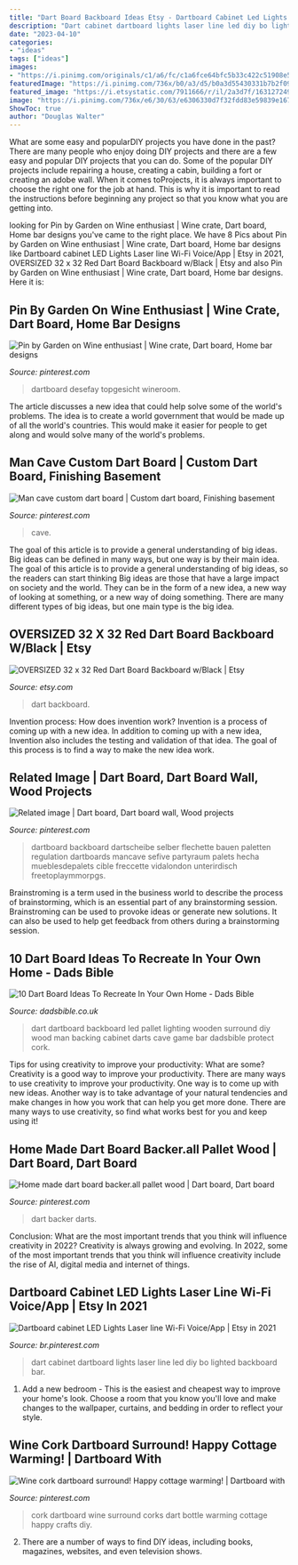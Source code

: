 ```yaml
---
title: "Dart Board Backboard Ideas Etsy - Dartboard Cabinet Led Lights Laser Line Wi-fi Voice/app"
description: "Dart cabinet dartboard lights laser line led diy bo lighted backboard bar"
date: "2023-04-10"
categories:
- "ideas"
tags: ["ideas"]
images:
- "https://i.pinimg.com/originals/c1/a6/fc/c1a6fce64bfc5b33c422c51908e55794.jpg"
featuredImage: "https://i.pinimg.com/736x/b0/a3/d5/b0a3d55430331b7b2f09c0871f68cbe5.jpg"
featured_image: "https://i.etsystatic.com/7911666/r/il/2a3d7f/1631272491/il_794xN.1631272491_h71w.jpg"
image: "https://i.pinimg.com/736x/e6/30/63/e6306330d7f32fdd83e59839e167c122.jpg"
ShowToc: true
author: "Douglas Walter"
---
```



What are some easy and popularDIY projects you have done in the past?
There are many people who enjoy doing DIY projects and there are a few easy and popular DIY projects that you can do. Some of the popular DIY projects include repairing a house, creating a cabin, building a fort or creating an adobe wall. When it comes toProjects, it is always important to choose the right one for the job at hand. This is why it is important to read the instructions before beginning any project so that you know what you are getting into.

	

		
looking for Pin by Garden on Wine enthusiast | Wine crate, Dart board, Home bar designs you've came to the right place. We have 8 Pics about Pin by Garden on Wine enthusiast | Wine crate, Dart board, Home bar designs like Dartboard cabinet LED Lights Laser line Wi-Fi Voice/App | Etsy in 2021, OVERSIZED 32 x 32 Red Dart Board Backboard w/Black | Etsy and also Pin by Garden on Wine enthusiast | Wine crate, Dart board, Home bar designs. Here it is:
		
    
## Pin By Garden On Wine Enthusiast | Wine Crate, Dart Board, Home Bar Designs

<img loading=lazy src="https://i.pinimg.com/736x/e6/30/63/e6306330d7f32fdd83e59839e167c122.jpg" onerror="this.onerror=null;this.src='https://tse1.mm.bing.net/th?id=OIP.WgoVq_Gqz4ee6R6SIVgrUAHaJ4&amp;pid=15.1';" alt="Pin by Garden on Wine enthusiast | Wine crate, Dart board, Home bar designs">

_Source: pinterest.com_

>dartboard desefay topgesicht wineroom. 

	

The article discusses a new idea that could help solve some of the world's problems. The idea is to create a world government that would be made up of all the world's countries. This would make it easier for people to get along and would solve many of the world's problems.

    
## Man Cave Custom Dart Board | Custom Dart Board, Finishing Basement

<img loading=lazy src="https://i.pinimg.com/originals/7f/40/9e/7f409efce123c6e6c85dc3f2323d7d8c.jpg" onerror="this.onerror=null;this.src='https://tse3.mm.bing.net/th?id=OIP.s9yTqdNXWQ2bfQZ_CdLtJwHaJ4&amp;pid=15.1';" alt="Man cave custom dart board | Custom dart board, Finishing basement">

_Source: pinterest.com_

>cave. 

	

The goal of this article is to provide a general understanding of big ideas. Big ideas can be defined in many ways, but one way is by their main idea. The goal of this article is to provide a general understanding of big ideas, so the readers can start thinking
Big ideas are those that have a large impact on society and the world. They can be in the form of a new idea, a new way of looking at something, or a new way of doing something. There are many different types of big ideas, but one main type is the big idea.

    
## OVERSIZED 32 X 32 Red Dart Board Backboard W/Black | Etsy

<img loading=lazy src="https://i.etsystatic.com/7911666/r/il/2a3d7f/1631272491/il_794xN.1631272491_h71w.jpg" onerror="this.onerror=null;this.src='https://tse1.mm.bing.net/th?id=OIP.gHkF5tl2idDawB65tENavQHaE7&amp;pid=15.1';" alt="OVERSIZED 32 x 32 Red Dart Board Backboard w/Black | Etsy">

_Source: etsy.com_

>dart backboard. 

	

Invention process: How does invention work?
Invention is a process of coming up with a new idea. In addition to coming up with a new idea, Invention also includes the testing and validation of that idea. The goal of this process is to find a way to make the new idea work.

    
## Related Image | Dart Board, Dart Board Wall, Wood Projects

<img loading=lazy src="https://i.pinimg.com/originals/c1/a6/fc/c1a6fce64bfc5b33c422c51908e55794.jpg" onerror="this.onerror=null;this.src='https://tse2.mm.bing.net/th?id=OIP.dDDqD5M8L479mQXGz3C9YAHaLR&amp;pid=15.1';" alt="Related image | Dart board, Dart board wall, Wood projects">

_Source: pinterest.com_

>dartboard backboard dartscheibe selber flechette bauen paletten regulation dartboards mancave sefive partyraum palets hecha mueblesdepalets cible freccette vidalondon unterirdisch freetoplaymmorpgs. 

	

Brainstroming is a term used in the business world to describe the process of brainstorming, which is an essential part of any brainstorming session. Brainstroming can be used to provoke ideas or generate new solutions. It can also be used to help get feedback from others during a brainstorming session.

    
## 10 Dart Board Ideas To Recreate In Your Own Home - Dads Bible

<img loading=lazy src="http://dadsbible.co.uk/wp-content/uploads/2018/03/Dart-Board-Ideas-LED-Dart-Board-Backing-Board.jpg" onerror="this.onerror=null;this.src='https://tse3.mm.bing.net/th?id=OIP.ExpWKAu4vQN0jQO2gGt_BgAAAA&amp;pid=15.1';" alt="10 Dart Board Ideas To Recreate In Your Own Home - Dads Bible">

_Source: dadsbible.co.uk_

>dart dartboard backboard led pallet lighting wooden surround diy wood man backing cabinet darts cave game bar dadsbible protect cork. 

	

Tips for using creativity to improve your productivity: What are some?
Creativity is a good way to improve your productivity. There are many ways to use creativity to improve your productivity. One way is to come up with new ideas. Another way is to take advantage of your natural tendencies and make changes in how you work that can help you get more done. There are many ways to use creativity, so find what works best for you and keep using it!

    
## Home Made Dart Board Backer.all Pallet Wood | Dart Board, Dart Board

<img loading=lazy src="https://i.pinimg.com/736x/b0/a3/d5/b0a3d55430331b7b2f09c0871f68cbe5.jpg" onerror="this.onerror=null;this.src='https://tse1.mm.bing.net/th?id=OIP.8xaRXqQD-sPDC2J_yVJYawHaFj&amp;pid=15.1';" alt="Home made dart board backer.all pallet wood | Dart board, Dart board">

_Source: pinterest.com_

>dart backer darts. 

	

Conclusion: What are the most important trends that you think will influence creativity in 2022?
Creativity is always growing and evolving. In 2022, some of the most important trends that you think will influence creativity include the rise of AI, digital media and internet of things.

    
## Dartboard Cabinet LED Lights Laser Line Wi-Fi Voice/App | Etsy In 2021

<img loading=lazy src="https://i.pinimg.com/originals/72/87/e7/7287e75b9a7557ae6cd425e6db3ac7d8.jpg" onerror="this.onerror=null;this.src='https://tse4.mm.bing.net/th?id=OIP.mkUq2dIgKQHGUzTmZzdJ5gHaJ4&amp;pid=15.1';" alt="Dartboard cabinet LED Lights Laser line Wi-Fi Voice/App | Etsy in 2021">

_Source: br.pinterest.com_

>dart cabinet dartboard lights laser line led diy bo lighted backboard bar. 

	

1. Add a new bedroom - This is the easiest and cheapest way to improve your home's look. Choose a room that you know you'll love and make changes to the wallpaper, curtains, and bedding in order to reflect your style.

    
## Wine Cork Dartboard Surround! Happy Cottage Warming! | Dartboard With

<img loading=lazy src="https://i.pinimg.com/736x/cd/ad/0c/cdad0c3f0130cbb2008a3359ff479567.jpg" onerror="this.onerror=null;this.src='https://tse2.mm.bing.net/th?id=OIP.PkTJvB9B60-i-f__WKQ9kAHaJ3&amp;pid=15.1';" alt="Wine cork dartboard surround! Happy cottage warming! | Dartboard with">

_Source: pinterest.com_

>cork dartboard wine surround corks dart bottle warming cottage happy crafts diy. 

	

2. There are a number of ways to find DIY ideas, including books, magazines, websites, and even television shows.

